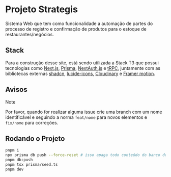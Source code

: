 # Projeto Strategis

Sistema Web que tem como funcionalidade a automação de partes do processo de registro e confirmação de produtos para o estoque de restaurantes/negócios.

## Stack

Para a construção desse site, está sendo utilizada a Stack T3 que possui tecnologias como [Next.js](https://nextjs.org), [Prisma](https://prisma.io), [NextAuth.js](https://next-auth.js.org) e [tRPC](https://trpc.io), juntamente com as bibliotecas externas [shadcn](https://ui.shadcn.com/docs), [lucide-icons](https://lucide.dev/icons/), [Cloudinary](https://next.cloudinary.dev/) e [Framer motion](https://www.framer.com/motion/).

## Avisos

> [!NOTE]
> Por favor, quando for realizar alguma issue crie uma branch com um nome identificável e seguindo a norma `feat/nome` para novos elementos e `fix/nome` para correções.

## Rodando o Projeto

```bash
pnpm i
npx prisma db push --force-reset # isso apaga todo conteúdo do banco de dados, cuidado para não apagar dados que não estão na seed
pnpm db:push
pnpm tsx prisma/seed.ts
pnpm dev
```
